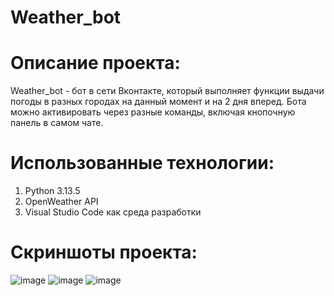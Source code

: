# Weather_bot
# Описание проекта:
Weather_bot - бот в сети Вконтакте, который выполняет функции выдачи погоды в разных городах на данный момент и на 2 дня вперед. Бота можно активировать через разные команды, включая кнопочную панель в самом чате.
# Использованные технологии:
1) Python 3.13.5
2) OpenWeather API
3) Visual Studio Code как среда разработки
# Скриншоты проекта:
![image](https://github.com/user-attachments/assets/f99b3e9a-b2e5-491b-9475-81076c6813ba)
![image](https://github.com/user-attachments/assets/4a728a9c-e8ae-43cd-8979-ed2b0a0d02f0)
![image](https://github.com/user-attachments/assets/e0ada0bf-5232-4d2e-bda5-51b06804ee7b)



